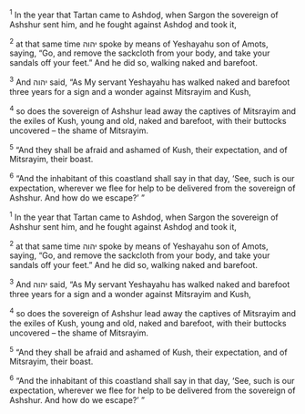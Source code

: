 <sup>1</sup> In the year that Tartan came to Ashdoḏ, when Sargon the sovereign of Ashshur sent him, and he fought against Ashdoḏ and took it,

<sup>2</sup> at that same time יהוה spoke by means of Yeshayahu son of Amots, saying, “Go, and remove the sackcloth from your body, and take your sandals off your feet.” And he did so, walking naked and barefoot.

<sup>3</sup> And יהוה said, “As My servant Yeshayahu has walked naked and barefoot three years for a sign and a wonder against Mitsrayim and Kush,

<sup>4</sup> so does the sovereign of Ashshur lead away the captives of Mitsrayim and the exiles of Kush, young and old, naked and barefoot, with their buttocks uncovered – the shame of Mitsrayim.

<sup>5</sup> “And they shall be afraid and ashamed of Kush, their expectation, and of Mitsrayim, their boast.

<sup>6</sup> “And the inhabitant of this coastland shall say in that day, ‘See, such is our expectation, wherever we flee for help to be delivered from the sovereign of Ashshur. And how do we escape?’ ”

<sup>1</sup> In the year that Tartan came to Ashdoḏ, when Sargon the sovereign of Ashshur sent him, and he fought against Ashdoḏ and took it,

<sup>2</sup> at that same time יהוה spoke by means of Yeshayahu son of Amots, saying, “Go, and remove the sackcloth from your body, and take your sandals off your feet.” And he did so, walking naked and barefoot.

<sup>3</sup> And יהוה said, “As My servant Yeshayahu has walked naked and barefoot three years for a sign and a wonder against Mitsrayim and Kush,

<sup>4</sup> so does the sovereign of Ashshur lead away the captives of Mitsrayim and the exiles of Kush, young and old, naked and barefoot, with their buttocks uncovered – the shame of Mitsrayim.

<sup>5</sup> “And they shall be afraid and ashamed of Kush, their expectation, and of Mitsrayim, their boast.

<sup>6</sup> “And the inhabitant of this coastland shall say in that day, ‘See, such is our expectation, wherever we flee for help to be delivered from the sovereign of Ashshur. And how do we escape?’ ”

